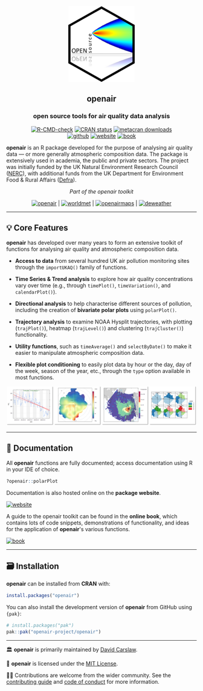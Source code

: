 
<div align="center">

<img src="man/figures/logo.png" height="200"/>

## **openair**
### open source tools for air quality data analysis

<!-- badges: start -->
[![R-CMD-check](https://github.com/openair-project/openair/workflows/R-CMD-check/badge.svg)](https://github.com/openair-project/openair/actions)
[![CRAN
status](https://www.r-pkg.org/badges/version/openair)](https://CRAN.R-project.org/package=openair)
[![metacran downloads](https://cranlogs.r-pkg.org/badges/grand-total/openair)](https://cran.r-project.org/package=openair)
<br>
[![github](https://img.shields.io/badge/CODE-github-black?logo=github)](https://github.com/openair-project/openair)
[![website](https://img.shields.io/badge/DOCS-website-black)](https://openair-project.github.io/openair/)
[![book](https://img.shields.io/badge/DOCS-book-black)](https://openair-project.github.io/book/)
<!-- badges: end -->

</div>

**openair** is an R package developed for the purpose of analysing air quality data — or more generally atmospheric composition data. The package is extensively used in academia, the public and private sectors. The project was initially funded by the UK Natural Environment Research Council ([NERC](https://www.ukri.org/councils/nerc/)), with additional funds from the UK Department for Environment Food & Rural Affairs ([Defra](https://www.gov.uk/government/organisations/department-for-environment-food-rural-affairs)).

<div align="center">

*Part of the openair toolkit*

[![openair](https://img.shields.io/badge/openair_core-06D6A0?style=flat-square)](https://openair-project.github.io/openair/) | 
[![worldmet](https://img.shields.io/badge/worldmet-26547C?style=flat-square)](https://openair-project.github.io/worldmet/) | 
[![openairmaps](https://img.shields.io/badge/openairmaps-FFD166?style=flat-square)](https://openair-project.github.io/openairmaps/) | 
[![deweather](https://img.shields.io/badge/deweather-EF476F?style=flat-square)](https://openair-project.github.io/deweather/)

</div>

<hr>

## 💡 Core Features

**openair** has developed over many years to form an extensive toolkit of functions for analysing air quality and atmospheric composition data.

- **Access to data** from several hundred UK air pollution monitoring sites through the `importUKAQ()` family of functions.

- **Time Series & Trend analysis** to explore how air quality concentrations vary over time (e.g., through `timePlot()`, `timeVariation()`, and `calendarPlot()`).

- **Directional analysis** to help characterise different sources of pollution, including the creation of **bivariate polar plots** using `polarPlot()`.

- **Trajectory analysis** to examine NOAA Hysplit trajectories, with plotting (`trajPlot()`), heatmap (`trajLevel()`) and clustering (`trajCluster()`) functionality.

- **Utility functions**, such as `timeAverage()` and `selectByDate()` to make it easier to manipulate atmospheric composition data.

- **Flexible plot conditioning** to easily plot data by hour or the day, day of the week, season of the year, etc., through the `type` option available in most functions.

<div align="center">
<img src="man/figures/feature-banner.png" width="800">
</div>

<hr>

## 📖 Documentation

All **openair** functions are fully documented; access documentation using R in your IDE of choice.

```r
?openair::polarPlot
```

Documentation is also hosted online on the **package website**.

[![website](https://img.shields.io/badge/website-documentation-blue)](https://openair-project.github.io/openair/)

A guide to the openair toolkit can be found in the **online book**, which contains lots of code snippets, demonstrations of functionality, and ideas for the application of **openair**'s various functions.

[![book](https://img.shields.io/badge/book-code_demos_and_ideas-blue)](https://openair-project.github.io/book/)

<hr>

## 🗃️ Installation

**openair** can be installed from **CRAN** with:

``` r
install.packages("openair")
```

You can also install the development version of **openair** from GitHub using `{pak}`:

``` r
# install.packages("pak")
pak::pak("openair-project/openair")
```

<hr>

🏛️ **openair** is primarily maintained by [David Carslaw](https://github.com/davidcarslaw).

📃 **openair** is licensed under the [MIT License](https://openair-project.github.io/openair/LICENSE.html).

🧑‍💻 Contributions are welcome from the wider community. See the [contributing guide](https://openair-project.github.io/openair/CONTRIBUTING.html) and [code of conduct](https://openair-project.github.io/openair/CODE_OF_CONDUCT.html) for more information.

